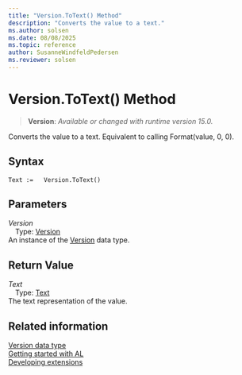 ```yaml
---
title: "Version.ToText() Method"
description: "Converts the value to a text."
ms.author: solsen
ms.date: 08/08/2025
ms.topic: reference
author: SusanneWindfeldPedersen
ms.reviewer: solsen
---
```

[//]: # (START>DO_NOT_EDIT)
[//]: # (IMPORTANT:Do not edit any of the content between here and the END>DO_NOT_EDIT.)
[//]: # (Any modifications should be made in the .xml files in the ModernDev repo.)
# Version.ToText() Method
> **Version**: _Available or changed with runtime version 15.0._

Converts the value to a text. Equivalent to calling Format(value, 0, 0).


## Syntax
```AL
Text :=   Version.ToText()
```
## Parameters
*Version*  
&emsp;Type: [Version](version-data-type.md)  
An instance of the [Version](version-data-type.md) data type.  

## Return Value
*Text*  
&emsp;Type: [Text](../text/text-data-type.md)  
The text representation of the value.


[//]: # (IMPORTANT: END>DO_NOT_EDIT)
## Related information
[Version data type](version-data-type.md)  
[Getting started with AL](../../devenv-get-started.md)  
[Developing extensions](../../devenv-dev-overview.md)